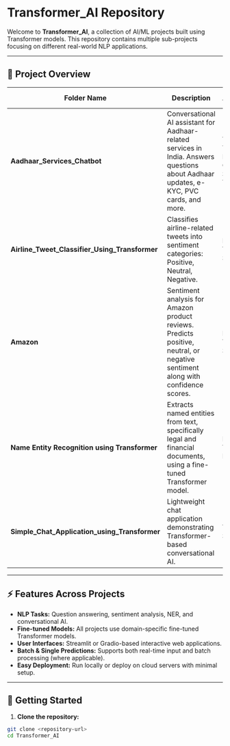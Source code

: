 # Transformer_AI Repository

Welcome to **Transformer_AI**, a collection of AI/ML projects built using Transformer models. This repository contains multiple sub-projects focusing on different real-world NLP applications.

---

## 📂 Project Overview

| Folder Name | Description | Key Technologies |
|------------|-------------|----------------|
| **Aadhaar_Services_Chatbot** | Conversational AI assistant for Aadhaar-related services in India. Answers questions about Aadhaar updates, e-KYC, PVC cards, and more. | T5 Transformer, FAISS, Gradio, Sentence Transformers |
| **Airline_Tweet_Classifier_Using_Transformer** | Classifies airline-related tweets into sentiment categories: Positive, Neutral, Negative. | DistilBERT, Transformers, Streamlit |
| **Amazon** | Sentiment analysis for Amazon product reviews. Predicts positive, neutral, or negative sentiment along with confidence scores. | DistilBERT, Transformers, Streamlit |
| **Name Entity Recognition using Transformer** | Extracts named entities from text, specifically legal and financial documents, using a fine-tuned Transformer model. | BERT, Transformers, Regex, Gradio |
| **Simple_Chat_Application_using_Transformer** | Lightweight chat application demonstrating Transformer-based conversational AI. | Transformers, Streamlit |

---

## ⚡ Features Across Projects

- **NLP Tasks:** Question answering, sentiment analysis, NER, and conversational AI.
- **Fine-tuned Models:** All projects use domain-specific fine-tuned Transformer models.
- **User Interfaces:** Streamlit or Gradio-based interactive web applications.
- **Batch & Single Predictions:** Supports both real-time input and batch processing (where applicable).
- **Easy Deployment:** Run locally or deploy on cloud servers with minimal setup.

---

## 🚀 Getting Started

1. **Clone the repository:**
```bash
git clone <repository-url>
cd Transformer_AI
```
